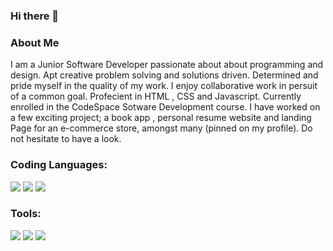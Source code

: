 ### Hi there 👋
<h3>About Me </h3>

I am a Junior Software Developer passionate about about programming and design. Apt creative problem solving and solutions driven.
Determined and pride myself in the quality of my work. I enjoy collaborative work in persuit of a common goal. Profecient in HTML , CSS and Javascript.
Currently enrolled in the CodeSpace Sotware Development course. I have worked on a few exciting project; a book app , personal resume website and landing Page for an e-commerce store, amongst many (pinned on my profile). Do not hesitate to have a look.

<h3>Coding Languages:</h3>
<img src="https://img.shields.io/badge/HTML5-E34F26?style=for-the-badge&logo=html5&logoColor=white" /> <img src="https://img.shields.io/badge/JavaScript-323330?style=for-the-badge&logo=javascript&logoColor=F7DF1E" /> <img src="https://img.shields.io/badge/CSS3-1572B6?style=for-the-badge&logo=css3&logoColor=white" />

<h3> Tools: </h3>
<img src="https://img.shields.io/badge/Figma-F24E1E?style=for-the-badge&logo=figma&logoColor=white"/> <img src="https://img.shields.io/badge/Canva-%2300C4CC.svg?&style=for-the-badge&logo=Canva&logoColor=white"/> <img src="https://img.shields.io/badge/VSCode-0078D4?style=for-the-badge&logo=visual%20studio%20code&logoColor=white"/>

